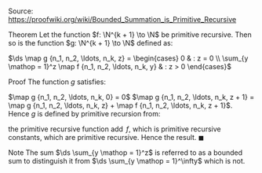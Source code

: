 # 

Source: https://proofwiki.org/wiki/Bounded_Summation_is_Primitive_Recursive

Theorem
Let the function $f: \N^{k + 1} \to \N$ be primitive recursive.
Then so is the function $g: \N^{k + 1} \to \N$ defined as:

$\ds \map g {n_1, n_2, \ldots, n_k, z} = \begin{cases}
0 & : z = 0 \\
\sum_{y \mathop = 1}^z \map f {n_1, n_2, \ldots, n_k, y} & : z > 0
\end{cases}$


Proof
The function $g$ satisfies:

$\map g {n_1, n_2, \ldots, n_k, 0} = 0$
$\map g {n_1, n_2, \ldots, n_k, z + 1} = \map g {n_1, n_2, \ldots, n_k, z} + \map f {n_1, n_2, \ldots, n_k, z + 1}$.
Hence $g$ is defined by primitive recursion from:

the primitive recursive function $\operatorname{add}$
$f$, which is primitive recursive
constants, which are primitive recursive.
Hence the result.
$\blacksquare$


Note
The sum $\ds \sum_{y \mathop = 1}^z$ is referred to as a bounded sum to distinguish it from $\ds \sum_{y \mathop = 1}^\infty$ which is not.





